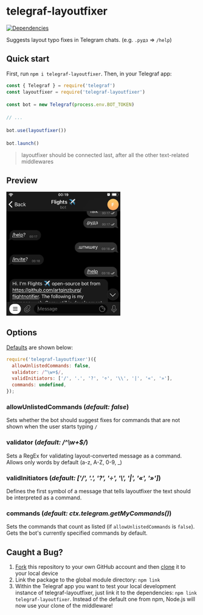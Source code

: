 # telegraf-layoutfixer

[![Dependencies](https://status.david-dm.org/gh/artginzburg/telegraf-layoutfixer.svg)](https://david-dm.org/artginzburg/telegraf-layoutfixer)

Suggests layout typo fixes in Telegram chats. (e.g. `.рудз` => `/help`)

## Quick start

First, run `npm i telegraf-layoutfixer`. Then, in your Telegraf app:

```js
const { Telegraf } = require('telegraf')
const layoutfixer = require('telegraf-layoutfixer')

const bot = new Telegraf(process.env.BOT_TOKEN)

// ...

bot.use(layoutfixer())

bot.launch()
```

> layoutfixer should be connected last, after all the other text-related middlewares

## Preview

<img width="300" alt="preview" src="misc/preview.jpg">

## Options

[Defaults](https://github.com/artginzburg/telegraf-layoutfixer/blob/main/defaultConfig.js) are shown below:

```js
require('telegraf-layoutfixer')({
  allowUnlistedCommands: false,
  validator: /^\w+$/,
  validInitiators: ['/', '.', '?', '÷', '\\', '|', '«', '»'],
  commands: undefined,
});
```

### allowUnlistedCommands (_default: false_)

Sets whether the bot should suggest fixes for commands that are not shown when the user starts typing `/`

### validator (_default: /^\w+$/_)

Sets a RegEx for validating layout-converted message as a command. Allows only words by default (a-z, A-Z, 0-9, _)

### validInitiators (_default: ['/', '.', '?', '÷', '\\', '|', '«', '»']_)

Defines the first symbol of a message that tells layoutfixer the text should be interpreted as a command.

### commands (_default: ctx.telegram.getMyCommands()_)

Sets the commands that count as listed (if `allowUnlistedCommands` is `false`). Gets the bot's currently specified commands by default.

## Caught a Bug?

1. [Fork](https://help.github.com/articles/fork-a-repo/) this repository to your own GitHub account and then [clone](https://help.github.com/articles/cloning-a-repository/) it to your local device
2. Link the package to the global module directory: `npm link`
3. Within the Telegraf app you want to test your local development instance of telegraf-layoutfixer, just link it to the dependencies: `npm link telegraf-layoutfixer`. Instead of the default one from npm, Node.js will now use your clone of the middleware!